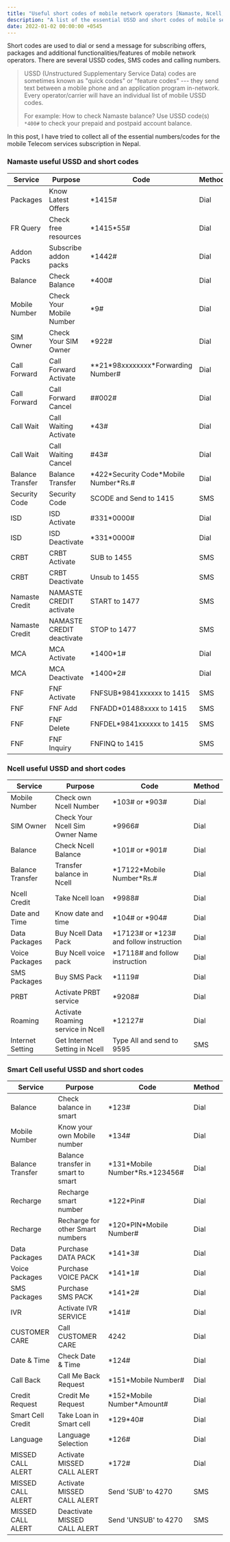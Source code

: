 ```yaml
---
title: "Useful short codes of mobile network operators [Namaste, Ncell, & Smart Cell] in Nepal"
description: "A list of the essential USSD and short codes of mobile service providers operating in Nepal."
date: 2022-01-02 00:00:00 +0545
---
```


Short codes are used to dial or send a message for subscribing offers, packages and additional functionalities/features of mobile network operators. There are several USSD codes, SMS codes and calling numbers.

> USSD (Unstructured Supplementary Service Data) codes are sometimes known as "quick codes" or "feature codes" --- they send text between a mobile phone and an application program in-network. Every operator/carrier will have an individual list of mobile USSD codes.
>
> For example: How to check Namaste balance? Use USSD code(s) `*400#` to check your prepaid and postpaid account balance.

In this post, I have tried to collect all of the essential numbers/codes for the mobile Telecom services subscription in Nepal.

### Namaste useful USSD and short codes

| Service          | Purpose                   | Code                                       | Method |
| ---------------- | ------------------------- | ------------------------------------------ | ------ |
| Packages         | Know Latest Offers        | \*1415\#                                   | Dial   |
| FR Query         | Check free resources      | \*1415\*55\#                               | Dial   |
| Addon Packs      | Subscribe addon packs     | \*1442\#                                   | Dial   |
| Balance          | Check Balance             | \*400\#                                    | Dial   |
| Mobile Number    | Check Your Mobile Number  | \*9\#                                      | Dial   |
| SIM Owner        | Check Your SIM Owner      | \*922\#                                    | Dial   |
| Call Forward     | Call Forward Activate     | \*\*21\*98xxxxxxxx\*Forwarding Number\#    | Dial   |
| Call Forward     | Call Forward Cancel       | \#\#002\#                                  | Dial   |
| Call Wait        | Call Waiting Activate     | \*43\#                                     | Dial   |
| Call Wait        | Call Waiting Cancel       | \#43\#                                     | Dial   |
| Balance Transfer | Balance Transfer          | \*422\*Security Code\*Mobile Number\*Rs.\# | Dial   |
| Security Code    | Security Code             | SCODE and Send to 1415                     | SMS    |
| ISD              | ISD Activate              | \#331\*0000\#                              | Dial   |
| ISD              | ISD Deactivate            | \*331\*0000\#                              | Dial   |
| CRBT             | CRBT Activate             | SUB to 1455                                | SMS    |
| CRBT             | CRBT Deactivate           | Unsub to 1455                              | SMS    |
| Namaste Credit   | NAMASTE CREDIT activate   | START to 1477                              | SMS    |
| Namaste Credit   | NAMASTE CREDIT deactivate | STOP to 1477                               | SMS    |
| MCA              | MCA Activate              | \*1400\*1\#                                | Dial   |
| MCA              | MCA Deactivate            | \*1400\*2\#                                | Dial   |
| FNF              | FNF Activate              | FNFSUB\*9841xxxxxx to 1415                 | SMS    |
| FNF              | FNF Add                   | FNFADD\*01488xxxx to 1415                  | SMS    |
| FNF              | FNF Delete                | FNFDEL\*9841xxxxxx to 1415                 | SMS    |
| FNF              | FNF Inquiry               | FNFINQ to 1415                             | SMS    |

### Ncell useful USSD and short codes

| Service          | Purpose                           | Code                                        | Method |
| ---------------- | --------------------------------- | ------------------------------------------- | ------ |
| Mobile Number    | Check own Ncell Number            | \*103\# or \*903\#                          | Dial   |
| SIM Owner        | Check Your Ncell Sim Owner Name   | \*9966\#                                    | Dial   |
| Balance          | Check Ncell Balance               | \*101\# or \*901\#                          | Dial   |
| Balance Transfer | Transfer balance in Ncell         | \*17122\*Mobile Number\*Rs.\#               | Dial   |
| Ncell Credit     | Take Ncell loan                   | \*9988\#                                    | Dial   |
| Date and Time    | Know date and time                | \*104\# or \*904\#                          | Dial   |
| Data Packages    | Buy Ncell Data Pack               | \*17123\# or \*123\# and follow instruction | Dial   |
| Voice Packages   | Buy Ncell voice pack              | \*17118\# and follow instruction            | Dial   |
| SMS Packages     | Buy SMS Pack                      | \*1119\#                                    | Dial   |
| PRBT             | Activate PRBT service             | \*9208\#                                    | Dial   |
| Roaming          | Activate Roaming service in Ncell | \*12127\#                                   | Dial   |
| Internet Setting | Get Internet Setting in Ncell     | Type All and send to 9595                   | SMS    |

### Smart Cell useful USSD and short codes

| Service           | Purpose                            | Code                                | Method |
| ----------------- | ---------------------------------- | ----------------------------------- | ------ |
| Balance           | Check balance in smart             | \*123\#                             | Dial   |
| Mobile Number     | Know your own Mobile number        | \*134\#                             | Dial   |
| Balance Transfer  | Balance transfer in smart to smart | \*131\*Mobile Number\*Rs.\*123456\# | Dial   |
| Recharge          | Recharge smart number              | \*122\*Pin\#                        | Dial   |
| Recharge          | Recharge for other Smart numbers   | \*120\*PIN\*Mobile Number\#         | Dial   |
| Data Packages     | Purchase DATA PACK                 | \*141\*3\#                          | Dial   |
| Voice Packages    | Purchase VOICE PACK                | \*141\*1\#                          | Dial   |
| SMS Packages      | Purchase SMS PACK                  | \*141\*2\#                          | Dial   |
| IVR               | Activate IVR SERVICE               | \*141\#                             | Dial   |
| CUSTOMER CARE     | Call CUSTOMER CARE                 | 4242                                | Dial   |
| Date & Time       | Check Date & Time                  | \*124\#                             | Dial   |
| Call Back         | Call Me Back Request               | \*151\*Mobile Number\#              | Dial   |
| Credit Request    | Credit Me Request                  | \*152\*Mobile Number\*Amount\#      | Dial   |
| Smart Cell Credit | Take Loan in Smart cell            | \*129\*40\#                         | Dial   |
| Language          | Language Selection                 | \*126\#                             | Dial   |
| MISSED CALL ALERT | Activate MISSED CALL ALERT         | \*172\#                             | Dial   |
| MISSED CALL ALERT | Activate MISSED CALL ALERT         | Send 'SUB' to 4270                  | SMS    |
| MISSED CALL ALERT | Deactivate MISSED CALL ALERT       | Send 'UNSUB' to 4270                | SMS    |
